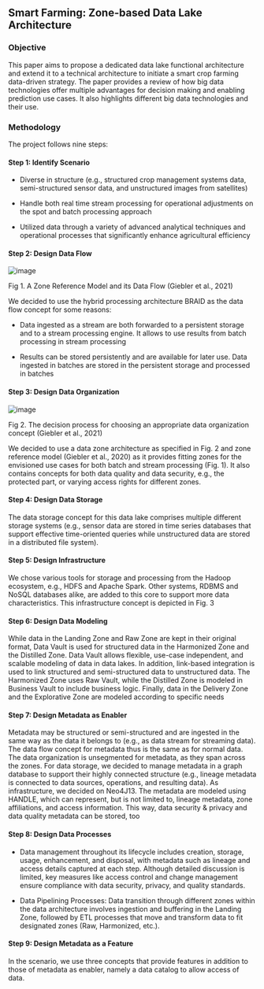 ## Smart Farming: Zone-based Data Lake Architecture
### Objective
This paper aims to propose a dedicated data lake functional architecture and extend it to a technical
architecture to initiate a smart crop farming data-driven strategy. The paper provides a review of how big data technologies
offer multiple advantages for decision making and enabling prediction use cases. It also highlights
different big data technologies and their use.
### Methodology
The project follows nine steps:
#### Step 1: Identify Scenario

- Diverse in structure (e.g., structured crop management systems data, semi-structured sensor data, and unstructured images from satellites)

- Handle both real time stream processing for operational adjustments on the spot and batch processing approach

- Utilized data through a variety of advanced analytical techniques and operational processes that significantly enhance agricultural efficiency
#### Step 2: Design Data Flow 

![image](https://github.com/toanpm03/Smart-Farming-Zone-Based-Data-Lake-Architecture/assets/131639954/d0a1a717-fd79-4279-9e82-b6fbd3e5e34c)

Fig 1. A Zone Reference Model and its Data Flow (Giebler et al., 2021)

We decided to use the hybrid processing architecture BRAID as the data flow concept for some reasons:

- Data ingested as a stream are both forwarded to a persistent storage and to a stream processing engine. It allows to use results from batch processing in stream processing

- Results can be stored persistently and are available for later use. Data ingested in batches are stored in the persistent storage and processed in batches
#### Step 3: Design Data Organization

![image](https://github.com/toanpm03/Smart-Farming-Zone-Based-Data-Lake-Architecture/assets/131639954/af8fea29-e42e-4094-ad36-aa5bbc1b953e)

Fig 2. The decision process for choosing an appropriate data organization concept (Giebler et al., 2021)

We decided to use a data zone architecture as specified in Fig. 2  and zone reference model (Giebler et al., 2020) as it provides fitting zones for the envisioned use cases for both batch and stream processing (Fig. 1). It also contains concepts for both data quality and data security, e.g., the protected part, or varying access rights for different zones.
#### Step 4: Design Data Storage
The data storage concept for this data lake comprises multiple different storage systems (e.g., sensor data are stored in time series databases that support effective time-oriented queries while unstructured data are stored in a distributed file system).
#### Step 5: Design Infrastructure
We chose various tools for storage and processing from the Hadoop ecosystem, e.g., HDFS and Apache Spark. Other systems, RDBMS and NoSQL databases alike, are added to this core to support more data characteristics. This infrastructure concept is depicted in Fig. 3
#### Step 6: Design Data Modeling
While data in the Landing Zone and Raw Zone are kept in their original format, Data Vault is used for structured data in the Harmonized Zone and the Distilled Zone. Data Vault allows flexible, use-case independent, and scalable modeling of data in data lakes. In addition, link-based integration is used to link structured and semi-structured data to unstructured data. The Harmonized Zone uses Raw Vault, while the Distilled Zone is modeled in Business Vault to include business logic. Finally, data in the Delivery Zone and the Explorative Zone are modeled according to specific needs
#### Step 7: Design Metadata as Enabler
Metadata may be structured or semi-structured and are ingested in the same way as the data it belongs to (e.g., as data stream for streaming data). The data flow concept
for metadata thus is the same as for normal data. The data organization is unsegmented for metadata, as they span across the zones. For data storage, we decided to manage metadata in a graph database to support their highly connected structure (e.g., lineage metadata is connected to data sources, operations, and resulting data). As infrastructure, we decided on Neo4J13. The metadata are modeled using HANDLE, which can represent, but is not limited to, lineage metadata, zone affiliations, and access information. This way, data security & privacy and data quality metadata can be stored, too
#### Step 8: Design Data Processes
- Data management throughout its lifecycle includes creation, storage, usage, enhancement, and disposal, with metadata such as lineage and access details captured at each step. Although detailed discussion is limited, key measures like access control and change management ensure compliance with data security, privacy, and quality standards.

- Data Pipelining Processes: Data transition through different zones within the data architecture involves ingestion and buffering in the Landing Zone, followed by ETL processes that move and transform data to fit designated zones (Raw, Harmonized, etc.).
#### Step 9: Design Metadata as a Feature
In the scenario, we use three concepts that provide features in addition to those of metadata as enabler, namely a data catalog to allow access of data.
